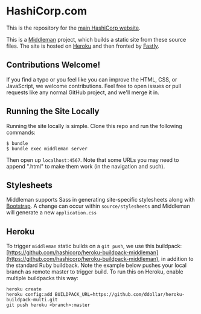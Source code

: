 # HashiCorp.com

This is the repository for the [main HashiCorp website](http://www.hashicorp.com).

This is a [Middleman](http://middlemanapp.com) project, which builds a static
site from these source files. The site is hosted on [Heroku](http://heroku.com)
and then fronted by [Fastly](http://fastly.com).

## Contributions Welcome!

If you find a typo or you feel like you can improve the HTML, CSS, or
JavaScript, we welcome contributions. Feel free to open issues or pull
requests like any normal GitHub project, and we'll merge it in.

## Running the Site Locally

Running the site locally is simple. Clone this repo and run the following
commands:

```
$ bundle
$ bundle exec middleman server
```

Then open up `localhost:4567`. Note that some URLs you may need to append
".html" to make them work (in the navigation and such).

## Stylesheets

Middleman supports Sass in generating site-specific stylesheets along with
[Bootstrap](http://getbootstrap.com). A change can occur within
`source/stylesheets` and Middleman will generate a new `application.css`

## Heroku

To trigger `middleman` static builds on a `git push`, we use this buildpack:
[https://github.com/hashicorp/heroku-buildpack-middleman](https://github.com/hashicorp/heroku-buildpack-middleman),
in addition to the standard Ruby buildback.  Note the example below pushes your
local branch as remote master to trigger build.  To run this on Heroku, enable
multiple buildpacks this way:

```
heroku create
heroku config:add BUILDPACK_URL=https://github.com/ddollar/heroku-buildpack-multi.git
git push heroku <branch>:master
```
